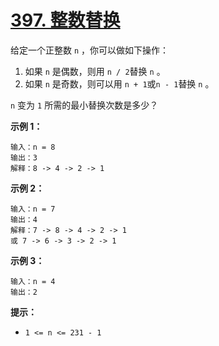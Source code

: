 # [397. 整数替换](https://leetcode-cn.com/problems/integer-replacement/)

给定一个正整数 `n` ，你可以做如下操作：

1. 如果 `n` 是偶数，则用 `n / 2`替换 `n` 。
2. 如果 `n` 是奇数，则可以用 `n + 1`或`n - 1`替换 `n` 。

`n` 变为 `1` 所需的最小替换次数是多少？

**示例 1：**

```
输入：n = 8
输出：3
解释：8 -> 4 -> 2 -> 1
```

**示例 2：**

```
输入：n = 7
输出：4
解释：7 -> 8 -> 4 -> 2 -> 1
或 7 -> 6 -> 3 -> 2 -> 1
```

**示例 3：**

```
输入：n = 4
输出：2
```

**提示：**

- `1 <= n <= 231 - 1`